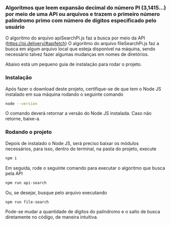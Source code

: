 ### Algoritmos que leem expansão decimal do número PI (3,1415...) por meio de uma API ou arquivos e trazem o primeiro número palíndromo primo com número de dígitos especificado pelo usuário

O algoritmo do arquivo apiSearchPi.js faz a busca por meio da API (https://pi.delivery/#apifetch)
O algoritmo do arquivo fileSearchPi.js faz a busca em algum arquivo local que esteja disponível na máquina, sendo necessário talvez fazer algumas mudanças em nomes de diretórios.

Abaixo está um pequeno guia de instalação para rodar o projeto.

### Instalação

Após fazer o download deste projeto, certifique-se de que tem o Node JS instalado em sua máquina rodando o seguinte comando

```bash
node --version
```

O comando deverá retornar a versão do Node JS instalada. Caso não retorne, baixe-a.

### Rodando o projeto

Depois de instalado o Node JS, será preciso baixar os módulos necessários, para isso, dentro do terminal, na pasta do projeto, execute

```bash
npm i
```

Em seguida, rode o seguinte comando para executar o algoritmo que busca pela API

```bash
npm run api-search
```

Ou, se desejar, busque pelo arquivo executando

```bash
npm run file-search
```

Pode-se mudar a quantidade de dígitos do palíndromo e o salto de busca diretamente no código, de maneira intuitiva.